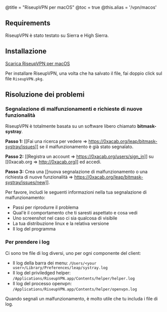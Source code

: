 @title = "RiseupVPN per macOS"
@toc = true
@this.alias = '/vpn/macos'

## Requirements

RiseupVPN è stato testato su Sierra e High Sierra.

## Installazione

<a class="btn btn-default btn-lg" href="https://downloads.leap.se/RiseupVPN/osx/RiseupVPN-OSX-latest.pkg"><i class="fa fa-download"></i> Scarica RiseupVPN per macOS</a>

Per installare RiseupVPN, una volta che ha salvato il file, fai doppio click sul file <code>RiseupVPN.pkg</code>.

## Risoluzione dei problemi

### Segnalazione di malfunzionamenti e richieste di nuove funzionalità

RiseupVPN è totalmente basata su un software libero chiamato <b>bitmask-systray</b>.

**Passo 1:** [[Fai una ricerca per vedere => https://0xacab.org/leap/bitmask-systray/issues]] se il malfunzionamento è già stato segnalato.

**Passo 2:** [[Registra un account => https://0xacab.org/users/sign_in]] su [[0xacab.org => http://0xacab.org]] ed accedi.

**Passo 3:** Crea una [[nuova segnalazione di malfunzionamento o una richiesta di nuove funzionalità => https://0xacab.org/leap/bitmask-systray/issues/new]].

Per favore, includi le seguenti informazioni nella tua segnalazione di malfunzionamento:

* Passi per riprodurre il problema
* Qual'è il comportamento che ti saresti aspettato e cosa vedi
* Uno screenshot nel caso ci sia qualcosa di visibile
* La tua distribuzione linux e la relativa versione
* Il log del programma


### Per prendere i log

Ci sono tre file di log diversi, uno per ogni componente del client:

* Il log della barra dei menu: `/Users/<your user>/Library/Preferences/leap/systray.log`
* Il log del priviledged helper: `/Applications/RiseupVPN.app/Contents/helper/helper.log`
* Il log del processo openvpn: `/Applications/RiseupVPN.app/Contents/helper/openvpn.log`

Quando segnali un malfunzionamento, è molto utile che tu includa i file di log.
